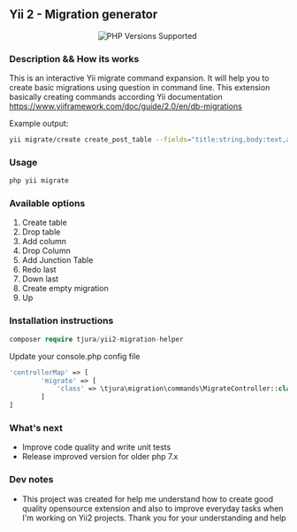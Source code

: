## Yii 2 - Migration generator

<p style="text-align:center;">
 <a title="PHP Versions Supported"><img alt="PHP Versions Supported" src="https://img.shields.io/badge/php->=8.1-777bb3.svg?logo=php&logoColor=white&labelColor=555555&style=for-the-badge"></a>  
 <a title="PHP Versions Supported"><img alt="" src="https://img.shields.io/badge/Framework-Yii2-777bb3.svg?logo=framework&logoColor=white&labelColor=555555&style=for-the-badge"></a>
</p>

### Description && How its works

This is an interactive Yii migrate command expansion. It will help you to create basic migrations using question in
command line.
This extension basically creating commands according Yii documentation
https://www.yiiframework.com/doc/guide/2.0/en/db-migrations

Example output:

```bash
yii migrate/create create_post_table --fields="title:string,body:text,author_id:integer:notNull:foreignKey(user)"
```

### Usage

```bash
php yii migrate
```

### Available options

1. Create table
2. Drop table
3. Add column
4. Drop Column
5. Add Junction Table
6. Redo last
7. Down last
8. Create empty migration
9. Up

### Installation instructions

```php
composer require tjura/yii2-migration-helper
```

Update your console.php config file

```php
'controllerMap' => [
        'migrate' => [
            'class' => \tjura\migration\commands\MigrateController::class,
        ]
]
```

### What's next

- Improve code quality and write unit tests
- Release improved version for older php 7.x

### Dev notes

- This project was created for help me understand how to create good quality opensource extension and also to improve
  everyday tasks when I'm working on Yii2 projects. Thank you for your understanding and help